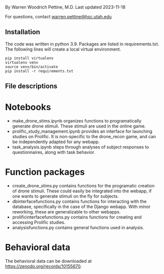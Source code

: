
By Warren Woodrich Pettine, M.D.
Last updated 2023-11-18

For questions, contact warren.pettine@hsc.utah.edu

## Installation
The code was written in python 3.9. Packages are listed in requirements.txt. The following lines will create a local virtual environment.

```
pip install virtualenv
virtualenv venv
source venv/bin/activate
pip install -r requirements.txt
```

## File descriptions

# Notebooks
- make_drone_stims.ipynb organizes functions to programatically generate drone stimuli. These stimuli are used in the online game.
- prolific_study_management.ipynb provides an interface for launching studies on Prolific. It is non-specific to the drone_recon game, and can be independently adapted for any webapp. 
- task_analysis.ipynb steps through analyses of subject responses to questionnaires, along with task behavior. 

# Function packages
- create_drone_stims.py contains functions for the programatic creation of drone stimuli. These could easily be integrated into the webapp, if one wants to generate stimuli on the fly for subjects.
- dbinterfacefunctions.py contains functions for interacting with the database, specifically in the case of the Django webapp. With minor reworking, these are generalizable to other webapps.
- prolificinterfacefunctions.py contains functions for creating and accessing Prolific studies. 
- analysisfunctions.py contains general functions used in analysis. 

# Behavioral data
The behavioral data can be downloaded at https://zenodo.org/records/10155670.